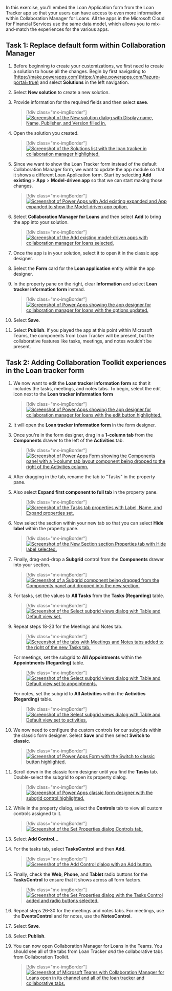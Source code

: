 In this exercise, you'll embed the Loan Application form from the Loan Tracker app so that your users can have access to even more information within Collaboration Manager for Loans. All the apps in the Microsoft Cloud for Financial Services use the same data model, which allows you to mix-and-match the experiences for the various apps.

## Task 1: Replace default form within Collaboration Manager

1. Before beginning to create your customizations, we first need to create a solution to house all the changes. Begin by first navigating to [https://make.powerapps.com](https://make.powerapps.com/?azure-portal=true) and select **Solutions** in the left navigation.

1. Select **New solution** to create a new solution.

1. Provide information for the required fields and then select **save**.

    > [!div class="mx-imgBorder"]
    > [![Screenshot of the New solution dialog with Display name, Name, Publisher, and Version filled in.](../media/solution.png)](../media/solution.png#lightbox)

1. Open the solution you created.

    > [!div class="mx-imgBorder"]
    > [![Screenshot of the Solutions list with the loan tracker in collaboration manager highlighted.](../media/solutions-list.png)](../media/solutions-list.png#lightbox)

1. Since we want to show the Loan Tracker form instead of the default Collaboration Manager form, we want to update the app module so that it shows a different Loan Application form. Start by selecting **Add existing** > **App** > **Model-driven app** so that we can start making those changes.

    > [!div class="mx-imgBorder"]
    > [![Screenshot of Power Apps with Add existing expanded and App expanded to show the Model-driven app option.](../media/app.png)](../media/app.png#lightbox)

1. Select **Collaboration Manager for Loans** and then select **Add** to bring the app into your solution.

    > [!div class="mx-imgBorder"]
    > [![Screenshot of the Add existing model-driven apps with collaboration manager for loans selected.](../media/add-model-driven.png)](../media/add-model-driven.png#lightbox)

1. Once the app is in your solution, select it to open it in the classic app designer.

1. Select the **Form** card for the **Loan application** entity within the app designer.

1. In the property pane on the right, clear **Information** and select **Loan tracker information form** instead.

    > [!div class="mx-imgBorder"]
    > [![Screenshot of Power Apps showing the app designer for collaboration manager for loans with the options updated.](../media/form.png)](../media/form.png#lightbox)

1. Select **Save**.

1. Select **Publish**. If you played the app at this point within Microsoft Teams, the components from Loan Tracker will be present, but the collaborative features like tasks, meetings, and notes wouldn't be present.

## Task 2: Adding Collaboration Toolkit experiences in the Loan tracker form

1. We now want to edit the **Loan tracker information form** so that it includes the tasks, meetings, and notes tabs. To begin, select the edit icon next to the **Loan tracker information** **form**

    > [!div class="mx-imgBorder"]
    > [![Screenshot of Power Apps showing the app designer for collaboration manager for loans with the edit button highlighted.](../media/edit.png)](../media/edit.png#lightbox)

1. It will open the **Loan tracker information form** in the form designer.

1. Once you're in the form designer, drag in a **1-column tab** from the **Components** drawer to the left of the **Activities** tab.

    > [!div class="mx-imgBorder"]
    > [![Screenshot of Power Apps Form showing the Components panel with a 1-column tab layout component being dropped to the right of the Activities column.](../media/1-column-tab.png)](../media/1-column-tab.png#lightbox)

1. After dragging in the tab, rename the tab to "Tasks" in the property pane.

1. Also select **Expand first component to full tab** in the property pane.

    > [!div class="mx-imgBorder"]
    > [![Screenshot of the Tasks tab properties with Label, Name, and Expand properties set.](../media/expand.png)](../media/expand.png#lightbox)

1. Now select the section within your new tab so that you can select **Hide label** within the property pane.

    > [!div class="mx-imgBorder"]
    > [![Screenshot of the New Section section Properties tab with Hide label selected.](../media/hide.png)](../media/hide.png#lightbox)

1. Finally, drag-and-drop a **Subgrid** control from the **Components** drawer into your section.

    > [!div class="mx-imgBorder"]
    > [![Screenshot of a Subgrid component being dragged from the Components panel and dropped into the new section.](../media/components.png)](../media/components.png#lightbox)

1. For tasks, set the values to **All Tasks** from the **Tasks (Regarding)** table.

    > [!div class="mx-imgBorder"]
    > [![Screenshot of the Select subgrid views dialog with Table and Default view set.](../media/subgrid.png)](../media/subgrid.png#lightbox)

1. Repeat steps 18-23 for the Meetings and Notes tab.

    > [!div class="mx-imgBorder"]
    > [![Screenshot of the tabs with Meetings and Notes tabs added to the right of the new Tasks tab.](../media/meetings-notes.png)](../media/meetings-notes.png#lightbox)

    For meetings, set the subgrid to **All Appointments** within the **Appointments (Regarding)** table.

    > [!div class="mx-imgBorder"]
    > [![Screenshot of the Select subgrid views dialog with Table and Default view set to appointments.](../media/appointments.png)](../media/appointments.png#lightbox)

    For notes, set the subgrid to **All Activities** within the **Activities (Regarding)** table.

    > [!div class="mx-imgBorder"]
    > [![Screenshot of the Select subgrid views dialog with Table and Default view set to activities.](../media/activities.png)](../media/activities.png#lightbox)

1. We now need to configure the custom controls for our subgrids within the classic form designer. Select **Save** and then select **Switch to classic**.

    > [!div class="mx-imgBorder"]
    > [![Screenshot of Power Apps Form with the Switch to classic button highlighted.](../media/classic.png)](../media/classic.png#lightbox)

1. Scroll down in the classic form designer until you find the **Tasks** tab. Double-select the subgrid to open its property dialog.

    > [!div class="mx-imgBorder"]
    > [![Screenshot of Power Apps classic form designer with the subgrid control highlighted.](../media/subgrid-control.png)](../media/subgrid-control.png#lightbox)

1. While in the property dialog, select the **Controls** tab to view all custom controls assigned to it.

    > [!div class="mx-imgBorder"]
    > [![Screenshot of the Set Properties dialog Controls tab.](../media/controls.png)](../media/controls.png#lightbox)

1. Select **Add Control...**

1. For the tasks tab, select **TasksControl** and then **Add**.

    > [!div class="mx-imgBorder"]
    > [![Screenshot of the Add Control dialog with an Add button.](../media/add-control.png)](../media/add-control.png#lightbox)

1. Finally, check the **Web**, **Phone**, and **Tablet** radio buttons for the **TasksControl** to ensure that it shows across all form factors.

    > [!div class="mx-imgBorder"]
    > [![Screenshot of the Set Properties dialog with the Tasks Control added and radio buttons selected.](../media/tasks-control.png)](../media/tasks-control.png#lightbox)

1. Repeat steps 26-30 for the meetings and notes tabs. For meetings, use the **EventsControl** and for notes, use the **NotesControl**.

1. Select **Save**.

1. Select **Publish**.

1. You can now open Collaboration Manager for Loans in the Teams. You should see all of the tabs from Loan Tracker *and* the collaborative tabs from Collaboration Toolkit.

    > [!div class="mx-imgBorder"]
    > [![Screenshot of Microsoft Teams with Collaboration Manager for Loans open in its channel and all of the loan tracker and collaborative tabs.](../media/all-tabs.png)](../media/all-tabs.png#lightbox)
